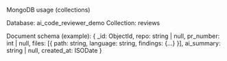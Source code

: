 MongoDB usage (collections)

Database: ai_code_reviewer_demo
Collection: reviews

Document schema (example):
{
  _id: ObjectId,
  repo: string | null,
  pr_number: int | null,
  files: [{ path: string, language: string, findings: {...} }],
  ai_summary: string | null,
  created_at: ISODate
}
